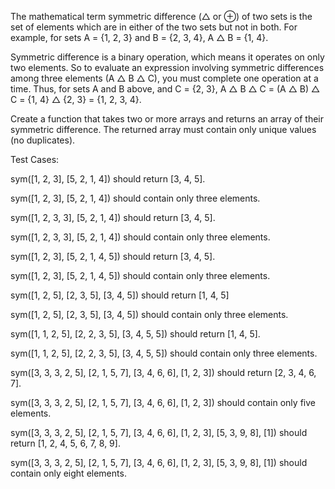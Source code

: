 The mathematical term symmetric difference (△ or ⊕) of two sets is the set of elements which are in either of the two sets but not in both. For example, for sets A = {1, 2, 3} and B = {2, 3, 4}, A △ B = {1, 4}.

Symmetric difference is a binary operation, which means it operates on only two elements. So to evaluate an expression involving symmetric differences among three elements (A △ B △ C), you must complete one operation at a time. Thus, for sets A and B above, and C = {2, 3}, A △ B △ C = (A △ B) △ C = {1, 4} △ {2, 3} = {1, 2, 3, 4}.

Create a function that takes two or more arrays and returns an array of their symmetric difference. The returned array must contain only unique values (no duplicates).

Test Cases:

sym([1, 2, 3], [5, 2, 1, 4]) should return [3, 4, 5].

sym([1, 2, 3], [5, 2, 1, 4]) should contain only three elements.

sym([1, 2, 3, 3], [5, 2, 1, 4]) should return [3, 4, 5].

sym([1, 2, 3, 3], [5, 2, 1, 4]) should contain only three elements.

sym([1, 2, 3], [5, 2, 1, 4, 5]) should return [3, 4, 5].

sym([1, 2, 3], [5, 2, 1, 4, 5]) should contain only three elements.

sym([1, 2, 5], [2, 3, 5], [3, 4, 5]) should return [1, 4, 5]

sym([1, 2, 5], [2, 3, 5], [3, 4, 5]) should contain only three elements.

sym([1, 1, 2, 5], [2, 2, 3, 5], [3, 4, 5, 5]) should return [1, 4, 5].

sym([1, 1, 2, 5], [2, 2, 3, 5], [3, 4, 5, 5]) should contain only three elements.

sym([3, 3, 3, 2, 5], [2, 1, 5, 7], [3, 4, 6, 6], [1, 2, 3]) should return [2, 3, 4, 6, 7].

sym([3, 3, 3, 2, 5], [2, 1, 5, 7], [3, 4, 6, 6], [1, 2, 3]) should contain only five elements.

sym([3, 3, 3, 2, 5], [2, 1, 5, 7], [3, 4, 6, 6], [1, 2, 3], [5, 3, 9, 8], [1]) should return [1, 2, 4, 5, 6, 7, 8, 9].

sym([3, 3, 3, 2, 5], [2, 1, 5, 7], [3, 4, 6, 6], [1, 2, 3], [5, 3, 9, 8], [1]) should contain only eight elements.